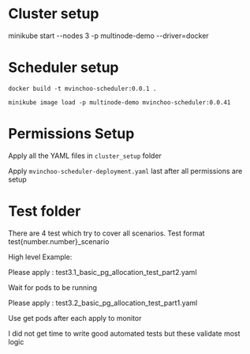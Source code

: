 # Cluster setup

minikube start --nodes 3 -p multinode-demo --driver=docker



# Scheduler setup

`docker build -t mvinchoo-scheduler:0.0.1 .`

`minikube image load -p multinode-demo mvinchoo-scheduler:0.0.41`

# Permissions Setup
Apply all the YAML files in `cluster_setup` folder

Apply `mvinchoo-scheduler-deployment.yaml` last after all permissions are setup

# Test folder

There are 4 test which try to cover all scenarios.
Test format test{number.number}_scenario

High level Example:


Please apply : test3.1_basic_pg_allocation_test_part2.yaml

Wait for pods to be running

Please apply : test3.2_basic_pg_allocation_test_part1.yaml

Use get pods after each apply to monitor

I did not get time to write good automated tests but these validate most logic 
